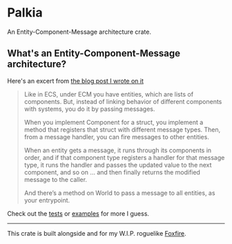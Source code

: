 # Palkia

An Entity-Component-Message architecture crate.

## What's an Entity-Component-Message architecture?

Here's an excert from [the blog post I wrote on it](https://www.petra-k.at/blog/2022-07-22_fff4/)

> Like in ECS, under ECM you have entities, which are lists of components. But, instead of linking behavior of different components with systems, 
> you do it by passing messages.
>
> When you implement Component for a struct, you implement a method that registers that struct with different message types. 
> Then, from a message handler, you can fire messages to other entities.
>
> When an entity gets a message, it runs through its components in order, and if that component type registers a handler for that message type,
> it runs the handler and passes the updated value to the next component, and so on … and then finally returns the modified message to the caller.
> 
> And there’s a method on World to pass a message to all entities, as your entrypoint.

Check out the [tests](https://github.com/gamma-delta/palkia/tree/main/tests) or [examples](https://github.com/gamma-delta/palkia/blob/main/examples/game.rs) for more I guess.

---

This crate is built alongside and for my W.I.P. roguelike [Foxfire](https://www.petra-k.at/foxfire).